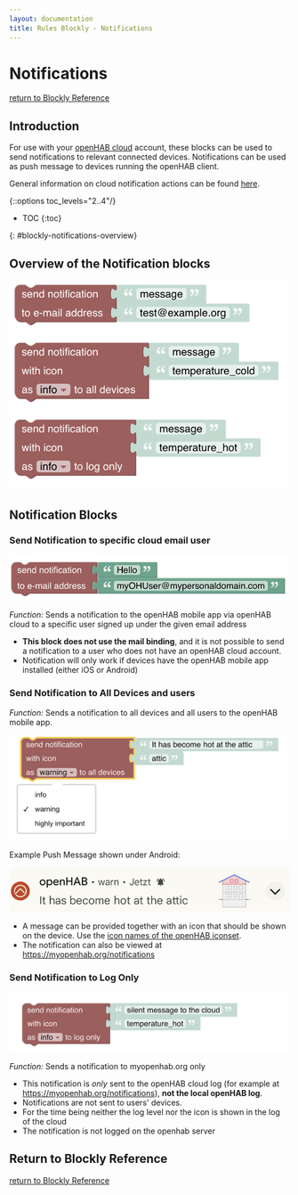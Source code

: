```yaml
---
layout: documentation
title: Rules Blockly - Notifications
---
```

<!-- markdownlint-disable MD036 -->

# Notifications

[return to Blockly Reference](index.html#notifications)

## Introduction

For use with your [openHAB cloud](https://www.openhab.org/addons/integrations/openhabcloud/) account, these blocks can be used to send notifications to relevant connected devices.
Notifications can be used as push message to devices running the openHAB client.

General information on cloud notification actions can be found [here](https://www.openhab.org/docs/configuration/actions.html#cloud-notification-actions).

{::options toc_levels="2..4"/}

- TOC
{:toc}

{: #blockly-notifications-overview}

## Overview of the Notification blocks

![notifications](../images/blockly/blockly-notifications.png)

## Notification Blocks

### Send Notification to specific cloud email user

![notification-to-user](../images/blockly/blockly-notification-to-user.png)

*Function:* Sends a notification to the openHAB mobile app via openHAB cloud to a specific user signed up under the given email address

- **This block does not use the mail binding**, and it is not possible to send a notification to a user who does not have an openHAB cloud account.
- Notification will only work if devices have the openHAB mobile app installed (either iOS or Android)

### Send Notification to All Devices and users

*Function:* Sends a notification to all devices and all users to the openHAB mobile app.

![notification-to-all](../images/blockly/blockly-notification-to-all.png)

Example Push Message shown under Android:

![notification-on-android](../images/blockly/blockly-notification-on-android.png)

- A message can be provided together with an icon that should be shown on the device.
Use the [icon names of the openHAB iconset](https://www.openhab.org/docs/configuration/iconsets/classic/).
- The notification can also be viewed at <https://myopenhab.org/notifications>

### Send Notification to Log Only

![notification-to-log](../images/blockly/blockly-notification-to-log.png)

*Function:* Sends a notification to myopenhab.org only

- This notification is *only* sent to the openHAB cloud log (for example at <https://myopenhab.org/notifications>), **not the local openHAB log**.
- Notifications are not sent to users' devices.
- For the time being neither the log level nor the icon is shown in the log of the cloud
- The notification is not logged on the openhab server

## Return to Blockly Reference

[return to Blockly Reference](index.html#notifications)
